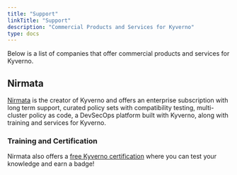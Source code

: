 ```yaml
---
title: "Support"
linkTitle: "Support"
description: "Commercial Products and Services for Kyverno"
type: docs
---
```


Below is a list of companies that offer commercial products and services for Kyverno.

## Nirmata

[Nirmata](https://nirmata.com/) is the creator of Kyverno and offers an enterprise subscription with long term support, curated policy sets with compatibility testing, multi-cluster policy as code, a DevSecOps platform built with Kyverno, along with training and services for Kyverno.

### Training and Certification

Nirmata also offers a [free Kyverno certification](https://learn.nirmata.com/explore) where you can test your knowledge and earn a badge!
